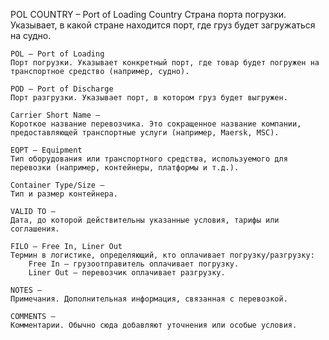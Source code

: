 POL COUNTRY – Port of Loading Country
Страна порта погрузки. Указывает, в какой стране находится порт, где груз будет загружаться на судно.

    POL – Port of Loading
    Порт погрузки. Указывает конкретный порт, где товар будет погружен на транспортное средство (например, судно).

    POD – Port of Discharge
    Порт разгрузки. Указывает порт, в котором груз будет выгружен.

    Carrier Short Name –
    Короткое название перевозчика. Это сокращенное название компании, предоставляющей транспортные услуги (например, Maersk, MSC).

    EQPT – Equipment
    Тип оборудования или транспортного средства, используемого для перевозки (например, контейнеры, платформы и т.д.).

    Container Type/Size –
    Тип и размер контейнера. 

    VALID TO –
    Дата, до которой действительны указанные условия, тарифы или соглашения.

    FILO – Free In, Liner Out
    Термин в логистике, определяющий, кто оплачивает погрузку/разгрузку:
        Free In – грузоотправитель оплачивает погрузку.
        Liner Out – перевозчик оплачивает разгрузку.

    NOTES –
    Примечания. Дополнительная информация, связанная с перевозкой.

    COMMENTS –
    Комментарии. Обычно сюда добавляют уточнения или особые условия.